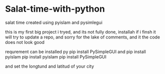 # Salat-time-with-python
salat time created using pyislam and pysimlegui

this is my first big project i tryed, and its not fully done, installah if i finsh it will try to update a repo, and sorry for the lake of comments, and it the code does not look good

  requrement can be installed py   pip install PySimpleGUI   and  pip install pyislam
pip install pyislam
pip install PySimpleGUI

  and set the longtund and latitud of your city
